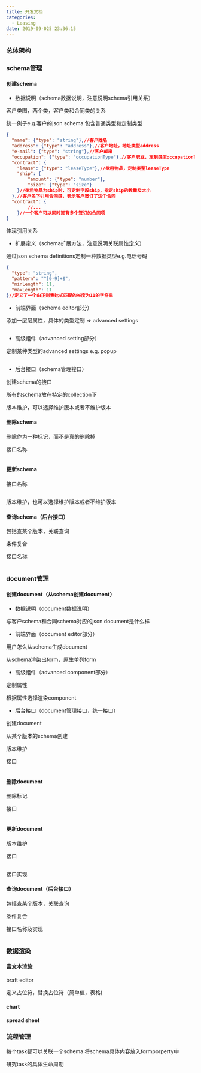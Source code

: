 ```yaml
---
title: 开发文档
categories:
  - Leasing
date: 2019-09-025 23:36:15
---
```


### 总体架构

### schema管理

#### 创建schema

- 数据说明（schema数据说明，注意说明schema引用关系）

客户类图，两个类，客户类和合同类的关系

统一例子e.g.客户的json schema 包含普通类型和定制类型

```json
{
  "name": {"type": "string"},//客户姓名
  "address": {"type": "address"},//客户地址，地址类型address
  "e-mail": {"type": "string"},//客户邮箱
  "occupation": {"type": "occupationType"},//客户职业，定制类型occupationType
  "contract": {
    "lease": {"type": "leaseType"},//欲租物品，定制类型leaseType
  	"ship": {
    	"amount": {"type": "number"},
    	"size": {"type": "size"}
  	}//欲租物品为ship时，可定制字段ship，指定ship的数量及大小
  },//客户名下引用合同类，表示客户签订了这个合同
  "contract": {
		//...  
	}//一个客户可以同时拥有多个签订的合同项
}
```

体现引用关系

- 扩展定义（schema扩展方法，注意说明关联属性定义）

通过json schema definitions定制一种数据类型e.g.电话号码

```json
{
  "type": "string",
  "pattern": "^[0-9]+$",
  "minLength": 11,
  "maxLength": 11
}//定义了一个由正则表达式匹配的长度为11的字符串
```

- 前端界面（schema editor部分）

添加一层层属性，具体的类型定制 => advanced settings

```

```



- 高级组件（advanced setting部分）

定制某种类型的advanced settings e.g. popup

```

```



- 后台接口（schema管理接口）

创建schema的接口

所有的schema放在特定的collection下

版本维护，可以选择维护版本或者不维护版本

#### 删除schema

删除作为一种标记，而不是真的删除掉

接口名称

```java

```

#### 更新schema

接口名称

```

```

版本维护，也可以选择维护版本或者不维护版本

#### 查询schema（后台接口）

包括查某个版本，关联查询

条件复合

接口名称

```

```

### document管理

#### 创建document（从schema创建document）

- 数据说明（document数据说明）

与客户schema和合同schema对应的json document是什么样

- 前端界面（document editor部分）

用户怎么从schema生成document

从schema渲染出form，原生单列form

- 高级组件（advanced component部分）

定制属性

根据属性选择渲染component

- 后台接口（document管理接口，统一接口）

创建document

从某个版本的schema创建

版本维护

接口

```

```



#### 删除document

删除标记

接口

```

```



#### 更新document

版本维护

接口

```

```

接口实现

#### 查询document（后台接口）

包括查某个版本，关联查询

条件复合

接口名称及实现

```

```



### 数据渲染

#### 富文本渲染

braft editor

定义占位符，替换占位符（简单值，表格)

#### chart

#### spread sheet



### 流程管理

每个task都可以关联一个schema 将schema具体内容放入formporperty中

研究task的具体生命周期
